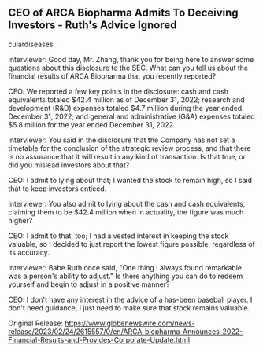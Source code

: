 ## CEO of ARCA Biopharma Admits To Deceiving Investors - Ruth's Advice Ignored
culardiseases.

Interviewer: Good day, Mr. Zhang, thank you for being here to answer some questions about this disclosure to the SEC. What can you tell us about the financial results of ARCA Biopharma that you recently reported? 

CEO: We reported a few key points in the disclosure: cash and cash equivalents totaled $42.4 million as of December 31, 2022; research and development (R&D) expenses totaled $4.7 million during the year ended December 31, 2022; and general and administrative (G&A) expenses totaled $5.8 million for the year ended December 31, 2022. 

Interviewer: You said in the disclosure that the Company has not set a timetable for the conclusion of the strategic review process, and that there is no assurance that it will result in any kind of transaction. Is that true, or did you mislead investors about that?

CEO: I admit to lying about that; I wanted the stock to remain high, so I said that to keep investors enticed.

Interviewer: You also admit to lying about the cash and cash equivalents, claiming them to be $42.4 million when in actuality, the figure was much higher?

CEO: I admit to that, too; I had a vested interest in keeping the stock valuable, so I decided to just report the lowest figure possible, regardless of its accuracy. 

Interviewer: Babe Ruth once said, "One thing I always found remarkable was a person's ability to adjust." Is there anything you can do to redeem yourself and begin to adjust in a positive manner?

CEO: I don't have any interest in the advice of a has-been baseball player. I don't need guidance, I just need to make sure that stock remains valuable. 




Original Release: https://www.globenewswire.com/news-release/2023/02/24/2615557/0/en/ARCA-biopharma-Announces-2022-Financial-Results-and-Provides-Corporate-Update.html